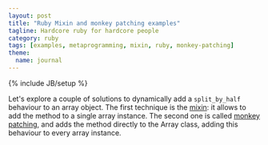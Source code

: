 ```yaml
---
layout: post
title: "Ruby Mixin and monkey patching examples"
tagline: Hardcore ruby for hardcore people
category: ruby
tags: [examples, metaprogramming, mixin, ruby, monkey-patching]
theme:
  name: journal
---
```

{% include JB/setup %}

Let's explore a couple of solutions to dynamically add a `split_by_half` behaviour to an array object. The first technique is the <a href="http://en.wikipedia.org/wiki/Mixin">mixin</a>: it allows to add the method to a single array instance. The second one is called <a href="http://en.wikipedia.org/wiki/Monkey_patch">monkey patching</a>, and adds the method directly to the Array class, adding this behaviour to every array instance.

<script src="https://gist.github.com/702437.js"> </script>

